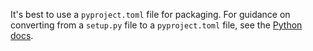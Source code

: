 It's best to use a `pyproject.toml` file for packaging. For guidance on converting from a `setup.py` file to a `pyproject.toml` file, see the [Python docs](https://packaging.python.org/en/latest/guides/modernize-setup-py-project/).